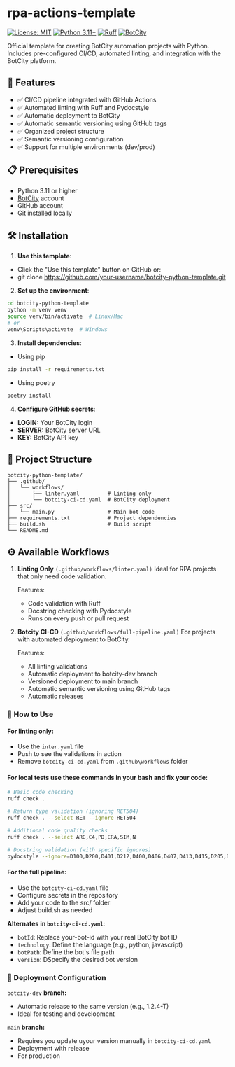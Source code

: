 # rpa-actions-template

[![License: MIT](https://img.shields.io/badge/License-MIT-yellow.svg)](https://opensource.org/licenses/MIT)
[![Python 3.11+](https://img.shields.io/badge/python-3.11+-blue.svg)](https://www.python.org/downloads/)
[![Ruff](https://img.shields.io/endpoint?url=https://raw.githubusercontent.com/astral-sh/ruff/main/assets/badge/v2.json)](https://github.com/astral-sh/ruff)
[![BotCity](https://img.shields.io/badge/BotCity-SDK-red.svg)](https://www.botcity.dev/)

Official template for creating BotCity automation projects with Python. Includes pre-configured CI/CD, automated linting, and integration with the BotCity platform.

## 🚀 Features

- ✅ CI/CD pipeline integrated with GitHub Actions
- ✅ Automated linting with Ruff and Pydocstyle
- ✅ Automatic deployment to BotCity
- ✅ Automatic semantic versioning using GitHub tags 
- ✅ Organized project structure
- ✅ Semantic versioning configuration
- ✅ Support for multiple environments (dev/prod)

## 📋 Prerequisites

- Python 3.11 or higher
- [BotCity](https://www.botcity.dev/) account
- GitHub account
- Git installed locally

## 🛠️ Installation

1. **Use this template**:
- Click the "Use this template" button on GitHub or:
- git clone https://github.com/your-username/botcity-python-template.git


2. **Set up the environment**:
```bash
cd botcity-python-template
python -m venv venv
source venv/bin/activate  # Linux/Mac
# or
venv\Scripts\activate  # Windows
```

3. **Install dependencies**:
- Using pip
```bash
pip install -r requirements.txt
```

- Using poetry
```bash
poetry install
```

4. **Configure GitHub secrets**:
- **LOGIN:** Your BotCity login
- **SERVER:** BotCity server URL
- **KEY:** BotCity API key

## 📁 Project Structure

```text
botcity-python-template/
├── .github/
│   └── workflows/
│       ├── linter.yaml         # Linting only
│       └── botcity-ci-cd.yaml  # BotCity deployment
├── src/
│   └── main.py                 # Main bot code
├── requirements.txt            # Project dependencies
├── build.sh                    # Build script
└── README.md
```

## ⚙️ Available Workflows

1. **Linting Only** `(.github/workflows/linter.yaml)`
Ideal for RPA projects that only need code validation.

    Features:
    - Code validation with Ruff
    - Docstring checking with Pydocstyle
    - Runs on every push or pull request


2. **Botcity CI-CD** `(.github/workflows/full-pipeline.yaml)`
For projects with automated deployment to BotCity.
    
    Features:
    - All linting validations
    - Automatic deployment to botcity-dev branch
    - Versioned deployment to main branch
    - Automatic semantic versioning using GitHub tags
    - Automatic releases

### 🚦 How to Use

#### For linting only:
- Use the `inter.yaml` file
- Push to see the validations in action
- Remove `botcity-ci-cd.yaml` from `.github\workflows` folder

#### For local tests use these commands in your bash and fix your code:
```bash
# Basic code checking
ruff check .

# Return type validation (ignoring RET504)
ruff check . --select RET --ignore RET504

# Additional code quality checks
ruff check . --select ARG,C4,PD,ERA,SIM,N

# Docstring validation (with specific ignores)
pydocstyle --ignore=D100,D200,D401,D212,D400,D406,D407,D413,D415,D205,D203,D202 .
```

#### For the full pipeline:
- Use the `botcity-ci-cd.yaml` file
- Configure secrets in the repository
- Add your code to the src/ folder
- Adjust build.sh as needed

**Alternates in `botcity-ci-cd.yaml`**:
   - `botId`: Replace your-bot-id with your real BotCity bot ID
   - `technology`: Define the language (e.g., python, javascript)
   - `botPath`: Define the bot's file path
   - `version`: DSpecify the desired bot version


### 🔧 Deployment Configuration

`botcity-dev` **branch:**

- Automatic release to the same version (e.g., 1.2.4-T)
- Ideal for testing and development

`main` **branch:**
- Requires you update uyour version manually in `botcity-ci-cd.yaml` 
- Deployment with release
- For production